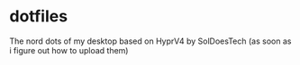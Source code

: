 # dotfiles
The nord dots of my desktop based on HyprV4 by SolDoesTech
(as soon as i figure out how to upload them)
